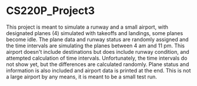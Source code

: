 # CS220P_Project3
This project is meant to simulate a runway and a small airport, with designated planes
(4) simulated with takeoffs and landings, some planes become idle. The plane data and runway
status are randomly assigned and the time intervals are simulating the planes between 4 am and 11 pm.
This airport doesn't include destinations but does include runway condition, and attempted calculation
of time intervals. Unfortunately, the time intervals do not show yet, but the differences
are calculated randomly. Plane status and information is also included and airport data is
printed at the end. This is not a large airport by any means, it is meant to be a small test run.